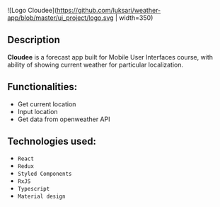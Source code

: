 ![Logo Cloudee](https://github.com/luksari/weather-app/blob/master/ui_project/logo.svg | width=350)

## Description
**Cloudee** is a forecast app built for Mobile User Interfaces course, with ability of showing current weather for particular localization.

## Functionalities:
- Get current location
- Input location
- Get data from openweather API

## Technologies used:
- `React`
- `Redux`
- `Styled Components`
- `RxJS`
- `Typescript`
- `Material design`


